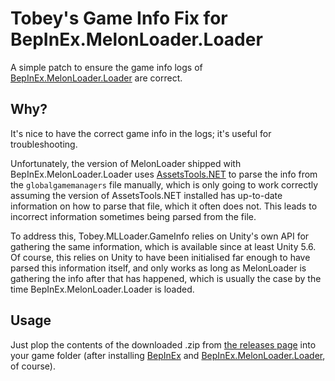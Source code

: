 ﻿# Tobey's Game Info Fix for BepInEx.MelonLoader.Loader

A simple patch to ensure the game info logs of [BepInEx.MelonLoader.Loader](https://github.com/BepInEx/BepInEx.MelonLoader.Loader) are correct.

## Why?

It's nice to have the correct game info in the logs; it's useful for troubleshooting.

Unfortunately, the version of MelonLoader shipped with BepInEx.MelonLoader.Loader uses [AssetsTools.NET](https://github.com/nesrak1/AssetsTools.NET) to parse the info from the `globalgamemanagers` file manually, which is only going to work correctly assuming the version of AssetsTools.NET installed has up-to-date information on how to parse that file, which it often does not. This leads to incorrect information sometimes being parsed from the file.

To address this, Tobey.MLLoader.GameInfo relies on Unity's own API for gathering the same information, which is available since at least Unity 5.6. Of course, this relies on Unity to have been initialised far enough to have parsed this information itself, and only works as long as MelonLoader is gathering the info after that has happened, which is usually the case by the time BepInEx.MelonLoader.Loader is loaded.

## Usage

Just plop the contents of the downloaded .zip from [the releases page](https://github.com/toebeann/Tobey.MLLoader.GameInfo/releases) into your game folder (after installing [BepInEx](https://github.com/BepInEx/BepInEx) and [BepInEx.MelonLoader.Loader](https://github.com/BepInEx/BepInEx.MelonLoader.Loader), of course).
